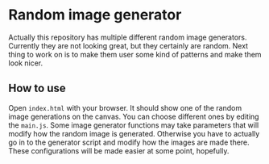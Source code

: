 # Random image generator

Actually this repository has multiple different random image generators. Currently they are not looking great, but they certainly are random. Next thing to work on is to make them user some kind of patterns and make them look nicer.

## How to use

Open `index.html` with your browser. It should show one of the random image generations on the canvas. You can choose different ones by editing the `main.js`. Some image generator functions may take parameters that will modify how the random image is generated. Otherwise you have to actually go in to the generator script and modify how the images are made there. These configurations will be made easier at some point, hopefully.
